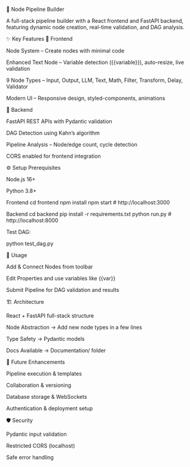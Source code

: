 🚀 Node Pipeline Builder

A full-stack pipeline builder with a React frontend and FastAPI backend, featuring dynamic node creation, real-time validation, and DAG analysis.

✨ Key Features
🎨 Frontend

Node System – Create nodes with minimal code

Enhanced Text Node – Variable detection ({{variable}}), auto-resize, live validation

9 Node Types – Input, Output, LLM, Text, Math, Filter, Transform, Delay, Validator

Modern UI – Responsive design, styled-components, animations

🔧 Backend

FastAPI REST APIs with Pydantic validation

DAG Detection using Kahn’s algorithm

Pipeline Analysis – Node/edge count, cycle detection

CORS enabled for frontend integration

⚙️ Setup
Prerequisites

Node.js 16+

Python 3.8+

Frontend
cd frontend
npm install
npm start   # http://localhost:3000

Backend
cd backend
pip install -r requirements.txt
python run.py   # http://localhost:8000


Test DAG:

python test_dag.py

🧠 Usage

Add & Connect Nodes from toolbar

Edit Properties and use variables like {{var}}

Submit Pipeline for DAG validation and results

🏗️ Architecture

React + FastAPI full-stack structure

Node Abstraction → Add new node types in a few lines

Type Safety → Pydantic models

Docs Available → Documentation/ folder

🔮 Future Enhancements

Pipeline execution & templates

Collaboration & versioning

Database storage & WebSockets

Authentication & deployment setup

🛡️ Security

Pydantic input validation

Restricted CORS (localhost)

Safe error handling
